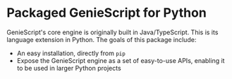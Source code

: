 # Packaged GenieScript for Python

GenieScript's core engine is originally built in Java/TypeScript. This is its language extension in Python.
The goals of this package include:

- An easy installation, directly from `pip`
- Expose the GenieScript engine as a set of easy-to-use APIs, enabling it to be used in larger Python projects